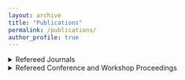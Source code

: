 ```yaml
---
layout: archive
title: "Publications"
permalink: /publications/
author_profile: true
---
```


<details>
  <summary>Refereed Journals</summary>
<br>
[J1] Heng Li, Taher M Abu-Lebdeh, Sameer A Hamoush, Vincent E. Lamberti, <b>Xiaoliang Wang</b>, “<b>The Impact of Bulk Density on Shape of a Cohesive-less Granular Heap</b>”, <i>International Journal of Applied Science and Technology, vol. 11, no. 2, 2021.</i> &nbsp;<br><br>
[J2] Yongjin Lu, Wei-Bang Chen, <b>Xiaoliang Wang</b>, Zanyah Ailsworth, Melissa Tsui, Huda Al-Ghaib, Ben Zimmerman "<b>Deep Learning-Based Models for Porosity Measurement in Thermal Barrier Coating Images</b>", <i>International Journal of Multimedia Data Engineering and Management (IJMDEM), vol. 11, no. 3, 2020.</i> &nbsp;<br><br>
[J3] <b>Xiaoliang Wang</b>, Zhanpeng Jin, "<b>An Overview of Mobile Cloud Computing for Pervasive Healthcare</b>", <i>IEEE Access, vol. 7, no. 1, pp. 66774-66791, 2019.</i> &nbsp;<br><br>
[J4] Wei-Bang Chen, Benjamin Standfield, Song Gao, Yongjin Lu, <b>Xiaoliang Wang</b>, Zimmerman Ben, "<b>A Fully Automated Porosity Measure for Thermal Barrier Coating Images</b>", <i>International Journal of Multimedia Data Engineering and Management (IJMDEM), vol. 9, no. 4, pp. 40-58, 2018.</i> &nbsp;<br><br>
[J5] <b>Xiaoliang Wang</b>, Qiong Gui, Bingwei Liu, Zhanpeng Jin, and Yu Chen, "<b>Enabling Smart Personalized Healthcare: a Hybrid Mobile-Cloud Approach for ECG Telemonitoring</b>", <i>IEEE Journal of Biomedical and Health Informatics (JBHI), vol. 18, no. 3, pp. 739-745, May 2014.</i>  &nbsp;<!--<a href="Enabling smart personalized healthcare-a hybrid mobile-cloud approach for ecg telemonitoring.pdf" target="_blank">PDF</a>--><br><br>
[J6] <b>Xiaoliang Wang</b>, Kailun Zhou and Tao Lin, "<b>Design of H.264 Double Slice Decoder</b>", <i>Journal of Cable Television Technology, pp. 103-105, December 2008.</i> &nbsp;<br><br>
</details>

<details>
  <summary>Refereed Conference and Workshop Proceedings</summary>
<br>
[C1] Zanyah Alisworth, Wei-Bang Chen, Yongjin Lu, <b>Xiaoliang Wang</b>, Melissa Tsui, Huda Al-Ghaib, Ben Zimmerman, "<b>A Hybrid Image Segmentation Approach for Thermal Barrier Coating Quality Assessments</b>", 
     in <i>Proceedings of 2021 IEEE Conference on Multimedia Information Processing and Retrieval (MIPR). IEEE, 2021.</i> &nbsp;<br><br>
[C2] Wei-Bang Chen, Yongjin Lu, Zanyah Ailsworth, <b>Xiaoliang Wang</b>, “<b>Enhancing Multimodal Clustering Framework with Deep Learning to Reveal Image Spam Authorship</b>”, 
     in <i>Proceedings of 2021 IEEE International Conference on Information Reuse and Integration (IRI). IEEE, 2021.</i> &nbsp;<br><br>	 
[C3] <b>Xiaoliang Wang</b>, Yongjin Lu, Wei-Bang Chen, "<b>Promote Retinal Lesion Detection for Diabetic Retinopathy Stage Classification</b>", 
     in <i>Proceedings of 2020 IEEE Conference on Multimedia Information Processing and Retrieval (MIPR). IEEE, 2020, vol. 1, pp. 31-34.</i> &nbsp;<br><br>
[C4] Benjamin Standfield, Wei-Bang Chen, Yujuan Wang, Yongjin Lu, Ahmed F. Abdelzaher, <b>Xiaoliang Wang</b>, Xin-Guang Yang, "<b>Using Convolutional Neural Networks to Detect and Extract Retinal Blood Vessels in Fundoscopic Images</b>", 
     in <i>Proceedings of 2019 IEEE Conference on Multimedia Information Processing and Retrieval (MIPR). IEEE, 2019, pp. 222-227.</i> &nbsp;<br><br>
[C5] <b>Xiaoliang Wang</b>, Peng Cheng, Xinchuan Liu, Benedict Uzochukwu, “<b>Fast and Accurate, Convolutional Neural Network Based Approach for Object Detection from UAV</b>”, 
     in <i>Proceedings of IECON 2018-44th Annual Conference of the IEEE Industrial Electronics Society. IEEE, 2018, pp. 3171-3175.</i> &nbsp;<br><br>
[C6] <b>Xiaoliang Wang</b>, Yongjin Lu, Yujuan Wang, Wei-Bang Chen, “<b>Diabetic Retinopathy Stage Classification Using Convolutional Neural Networks</b>”, 
     in <i>Proceedings of 2018 IEEE International Conference on Information Reuse and Integration (IRI). IEEE, 2018, pp. 465-471.</i> &nbsp;<br><br>
[C7] <b>Xiaoliang Wang</b>, Peng Cheng, Xinchuan Liu and Benedict Uzochukwu, "<b>Focal Loss Dense Detector for Vehicle Surveillance</b>", 
     in <i>Proceedings of 2018 International Conference on Intelligent Systems and Computer Vision (ISCV). IEEE, 2018, pp. 1-5.</i> &nbsp;<br><br>
[C8] <b>Xiaoliang Wang</b>, Wei Wang, and Zhanpeng Jin, "<b>Context-Aware, Reinforcement Learning-Based Mobile Cloud Computing for Telemonitoring</b>",
     in <i>Proceedings of 2018 IEEE EMBS International Conference on Biomedical and Health Informatics (BHI). IEEE, 2018, pp. 426–429.</i>  &nbsp;<br><br>
[C9] <b>Xiaoliang Wang</b>, Wenyao Xu, and Zhanpeng Jin, "<b>A Hidden Markov Model Based Dynamic Scheduling Approach for Mobile Cloud Health Monitoring</b>", 
     in <i>Proceedings of 2017 IEEE EMBS International Conference on Biomedical and Health Informatics (BHI). IEEE, 2017, pp. 273–276.</i>  &nbsp;<!--<a href="A Hidden Markov Model based dynamic scheduling approach for mobile cloud telemonitoring.pdf" target="_blank">PDF</a>--><br><br>
[C10] Zhanpeng Jin, <b>Xiaoliang Wang</b>, Qiong Gui, Bingwei Liu, and Sejun Song, "<b>Improving Diagnostic Accuracy Using Multiparameter Patient Monitoring Based on Data Fusion in the Cloud</b>", 
     in <i>Future Information Technology. Springer, 2014, pp. 473–476.</i> &nbsp;<!--<a href="Improving Diagnostic Accuracy Using Multiparameter Patient Monitoring Based on Data Fusion in the Cloud.pdf" target="_blank">PDF</a>--><br><br>
[C11] Qiong Gui, <b>Xiaoliang Wang</b>, Bingwei Liu, Zhanpeng Jin, and Yu Chen, "<b>Finding Needles in a Haystack: Reducing False Alarm Rate Using Telemedicine Mobile Cloud</b>",
     in <i>Proceedings of 2013 IEEE International Conference on Healthcare Informatics. IEEE, 2013, pp. 541–544.</i>  &nbsp;<!--<a href="Finding needles in a haystack-Reducing false alarm rate using telemedicine mobile cloud.pdf" target="_blank">PDF</a>--><br><br>
[C12] <b>Xiaoliang Wang</b>, Qiong Gui, Bingwei Liu, Yu Chen, and Zhanpeng Jin, "<b>Leveraging Mobile Cloud for Telemedicine: A Performance Study in Medical Monitoring</b>", 
     in <i>Proceedings of 2013 39th Annual Northeast Bioengineering Conference. IEEE, 2013, pp. 49–50.</i>  &nbsp;<!--<a href="Leveraging mobile cloud for telemedicine-a performance study in medical monitoring.pdf" target="_blank">PDF</a>--><br><br>
</details>
